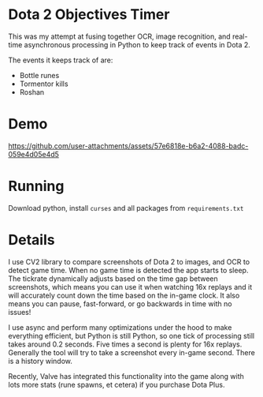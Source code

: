 # Dota 2 Objectives Timer
This was my attempt at fusing together OCR, image recognition, and real-time asynchronous processing in Python to keep track of events in Dota 2.

The events it keeps track of are:
- Bottle runes
- Tormentor kills
- Roshan
# Demo
https://github.com/user-attachments/assets/57e6818e-b6a2-4088-badc-059e4d05e4d5
# Running
Download python, install `curses` and all packages from `requirements.txt`

# Details
I use CV2 library to compare screenshots of Dota 2 to images, and OCR to detect game time. When no game time is detected the app starts to sleep.
The tickrate dynamically adjusts based on the time gap between screenshots, which means you can use it when watching 16x replays and it will accurately
count down the time based on the in-game clock. It also means you can pause, fast-forward, or go backwards in time with no issues!

I use async and perform many optimizations under the hood to make everything efficient, but Python is still Python, so one tick of processing still takes
around 0.2 seconds. Five times a second is plenty for 16x replays. Generally the tool will try to take a screenshot every in-game second. There is a history
window.

Recently, Valve has integrated this functionality into the game along with lots more stats (rune spawns, et cetera) if you purchase Dota Plus.




